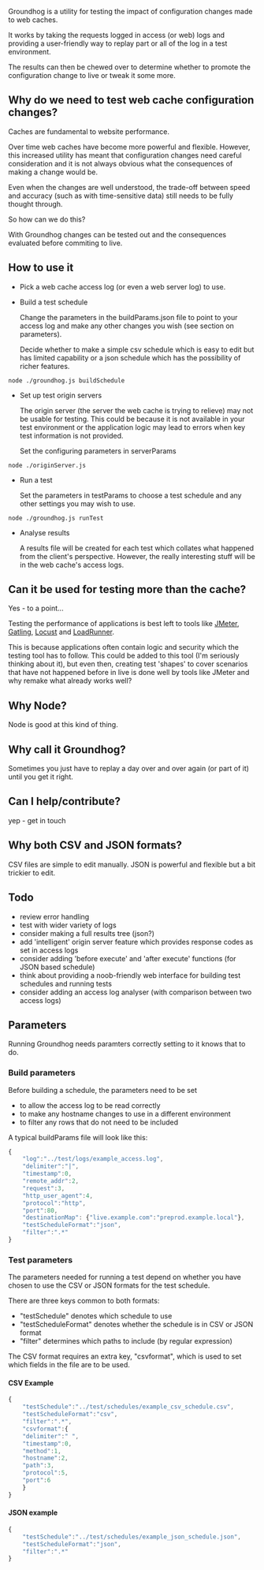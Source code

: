 Groundhog is a utility for testing the impact of configuration changes made to web caches.

It works by taking the requests logged in access (or web) logs and providing a user-friendly way to 
replay part or all of the log in a test environment.

The results can then be chewed over to determine whether to promote the configuration change to live or tweak it some more.

## Why do we need to test web cache configuration changes?
Caches are fundamental to website performance.

Over time web caches have become more powerful and flexible. However, this increased utility has meant that configuration changes need careful consideration and it is not always obvious what the consequences of making a change would be.

Even when the changes are well understood, the trade-off between speed and accuracy (such as with time-sensitive data) still needs to be fully thought through.

So how can we do this?

With Groundhog changes can be tested out and the consequences evaluated before commiting to live.

## How to use it
* Pick a web cache access log (or even a web server log) to use.

* Build a test schedule

   Change the parameters in the buildParams.json file to point to your access log and make any other changes you wish (see section on parameters).

   Decide whether to make a simple csv schedule which is easy to edit but has limited capability
or a json schedule which has the possibility of richer features.

```
node ./groundhog.js buildSchedule
```

* Set up test origin servers

   The origin server (the server the web cache is trying to relieve) may not be usable for testing. This could be because it is not available in your test environment or the application logic may lead to errors when key test information is not provided.

   Set the configuring parameters in serverParams

```
node ./originServer.js
```

* Run a test

   Set the parameters in testParams to choose a test schedule and any other settings you may wish to use.

```
node ./groundhog.js runTest
```

* Analyse results

   A results file will be created for each test which collates what happened from the client's perspective. However, the really interesting stuff will be in the web cache's access logs.

## Can it be used for testing more than the cache?
Yes - to a point...

Testing the performance of applications is best left to tools like [JMeter](https://jmeter.apache.org), [Gatling](https://gatling.io/), [Locust](https://locust.io/) and [LoadRunner](https://en.wikipedia.org/wiki/LoadRunner).

This is because applications often contain logic and security which the testing tool has to follow. This could be added to this tool (I'm seriously thinking about it), but even then, creating test 'shapes' to cover scenarios that have not happened before in live is done well by tools like JMeter and why remake what already works well?

## Why Node?
Node is good at this kind of thing.

## Why call it Groundhog?
Sometimes you just have to replay a day over and over again (or part of it) until you get it right.

## Can I help/contribute?
yep - get in touch

## Why both CSV and JSON formats?
CSV files are simple to edit manually. JSON is powerful and flexible but a bit trickier to edit.

## Todo
- review error handling
- test with wider variety of logs 
- consider making a full results tree (json?)
- add 'intelligent' origin server feature which provides response codes as set in access logs
- consider adding 'before execute' and 'after execute' functions (for JSON based schedule)
- think about providing a noob-friendly web interface for building test schedules and running tests
- consider adding an access log analyser (with comparison between two access logs)

## Parameters
Running Groundhog needs paramters correctly setting to it knows that to do.

### Build parameters
Before building a schedule, the parameters need to be set 
- to allow the access log to be read correctly
- to make any hostname changes to use in a different environment
- to filter any rows that do not need to be included

A typical buildParams file will look like this:

```javascript
{
    "log":"../test/logs/example_access.log", 
    "delimiter":"|", 
    "timestamp":0, 
    "remote_addr":2, 
    "request":3, 
    "http_user_agent":4,
    "protocol":"http",
    "port":80,
    "destinationMap": {"live.example.com":"preprod.example.local"},
    "testScheduleFormat":"json",
    "filter":".*"
}
```

### Test parameters
The parameters needed for running a test depend on whether you have chosen to use the CSV or JSON formats for the test schedule.

There are three keys common to both formats:
- "testSchedule" denotes which schedule to use
- "testScheduleFormat" denotes whether the schedule is in CSV or JSON format
- "filter" determines which paths to include (by regular expression)

The CSV  format requires an extra key, "csvformat", which is used to set which fields in the file are to be used.

#### CSV Example
```javascript
{
    "testSchedule":"../test/schedules/example_csv_schedule.csv",
    "testScheduleFormat":"csv",
    "filter":".*",
    "csvformat":{
    "delimiter":" ",
    "timestamp":0,
    "method":1,
    "hostname":2,
    "path":3,
    "protocol":5,
    "port":6
    }
}
```

#### JSON example
```javascript
{
    "testSchedule":"../test/schedules/example_json_schedule.json",
    "testScheduleFormat":"json",
    "filter":".*"
}
```
